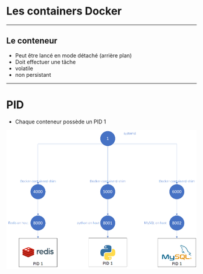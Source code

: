 # Les containers Docker


--------


## Le conteneur


- Peut être lancé en mode détaché (arrière plan)
- Doit effectuer une tâche
- volatile
- non persistant


--------


# PID

- Chaque conteneur possède un PID 1

![image_pid_VE](docker_overview_intro/img//image_pid_VE.png)
